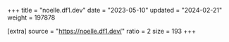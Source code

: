 +++
title = "noelle.df1.dev"
date = "2023-05-10"
updated = "2024-02-21"
weight = 197878

[extra]
source = "https://noelle.df1.dev/"
ratio = 2
size = 193
+++
